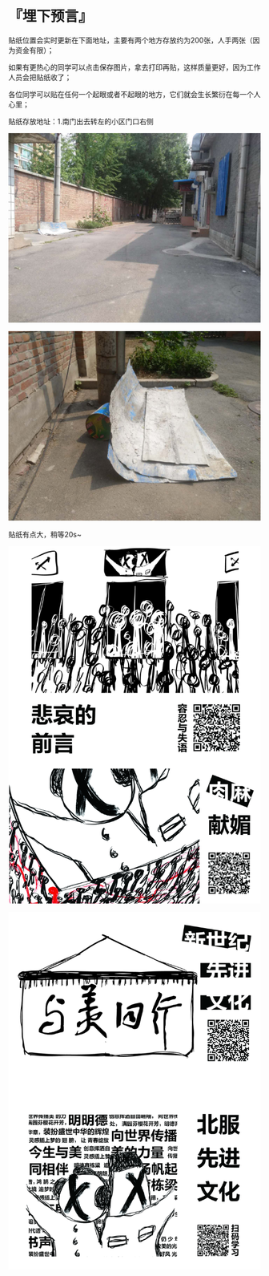 # 『埋下预言』
贴纸位置会实时更新在下面地址，主要有两个地方存放约为200张，人手两张（因为资金有限）；

如果有更热心的同学可以点击保存图片，拿去打印再贴，这样质量更好，因为工作人员会把贴纸收了；

各位同学可以贴在任何一个起眼或者不起眼的地方，它们就会生长繁衍在每一个人心里；

贴纸存放地址：1.南门出去转左的小区门口右侧

![image](https://github.com/qlrrforever/give-you-paper-or-dowmload/blob/master/671561444873_.pic.jpg)

![image](https://github.com/qlrrforever/give-you-paper-or-dowmload/blob/master/691561444913_.pic.jpg)

贴纸有点大，稍等20s~

![image](https://github.com/qlrrforever/give-you-paper-or-dowmload/blob/master/%E6%89%93%E5%8D%B02.jpg)

![image](https://github.com/qlrrforever/give-you-paper-or-dowmload/blob/master/%E6%89%93%E5%8D%B01.jpg)
